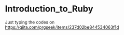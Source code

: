 # Introduction_to_Ruby
Just typing the codes on https://qiita.com/prgseek/items/237d02be844534063f1d
